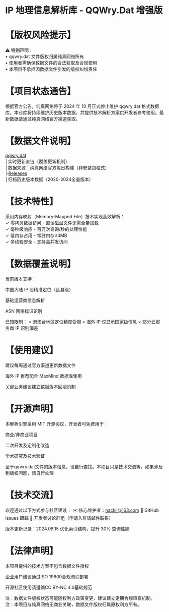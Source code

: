 # IP 地理信息解析库 - QQWry.Dat 增强版

# 【版权风险提示】
⚠️ 特别声明：  
• qqwry.dat 文件版权归属纯真网络所有  
• 使用者需确保数据文件的合法获取及合规使用  
• 本项目不承担因数据文件引发的版权纠纷责任

# 【项目状态通告】
根据官方公告，纯真网络将于 2024 年 10 月正式停止维护 qqwry.dat 格式数据库。本仓库将持续维护历史版本数据，并提供技术解析方案供开发者参考使用。最新数据请通过纯真网络官方渠道获取。

# 【数据文件说明】
[qqwry.dat](https://raw.githubusercontent.com/nackli/qqwry/main/qqwry.dat)   
│实时更新直链（覆盖更新机制）  
│数据来源：纯真网络官方每日构建（非安装包格式）  
├[Releases](https://github.com/nackli/qqwry/releases)  
│归档历史版本数据（2020-2024全量版本）  

# 【技术特性】
采用内存映射（Memory-Mapped File）技术实现高效解析：   
✓ 零拷贝数据访问 - 直读磁盘文件无需全量加载  
✓ 毫秒级响应 - 百万次查询/秒的处理性能  
✓ 低内存占用 - 常驻内存≤4MB  
✓ 多线程安全 - 支持高并发访问  

# 【数据覆盖说明】
当前版本支持：

中国大陆 IP 段精准定位（区县级）

基础运营商信息解析

ASN 网络标识识别

已知限制：
× 港澳台地区定位精度受限
× 海外 IP 仅显示国家级信息
× 部分云服务商 IP 识别偏差

# 【使用建议】

建议每周通过官方渠道更新数据文件

海外 IP 推荐配合 MaxMind 数据库使用

关键业务建议建立数据版本回滚机制

# 【开源声明】
本解析引擎采用 MIT 开源协议，开发者可免费用于：

商业/非商业项目

二次开发及定制化改造

学术研究及技术验证

至于qqwry.dat文件的版本信息，请自行查找。本项目只是技术交流等，如果涉及到版权问题，请自行处理

# 【技术交流】
欢迎通过以下方式参与社区建设：
✉️ 核心维护者：nackli@163.com
📝 GitHub Issues 跟踪
💬 开发者讨论群组（申请入群请邮件联系）

版本更新记录：2024.08.15 优化索引结构，提升 30% 查询性能

# 【法律声明】

本项目提供的技术方案不包含数据文件授权

企业用户建议通过ISO 19600合规流程部署

开源社区使用请遵循CC BY-NC 4.0基础规范

注：数据文件版权状态可能随权利方政策变更，建议建立定期合规审查机制。
注：本项目与纯真网络无商业关联，数据文件版权归属原权利方所有。


